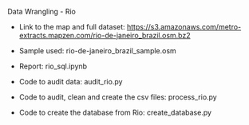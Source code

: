 Data Wrangling - Rio

 - Link to the map and full dataset: 
    https://s3.amazonaws.com/metro-extracts.mapzen.com/rio-de-janeiro_brazil.osm.bz2

- Sample used:
    rio-de-janeiro_brazil_sample.osm

- Report:
    rio_sql.ipynb

- Code to audit data:
    audit_rio.py

- Code to audit, clean and create the csv files:
    process_rio.py

- Code to create the database from Rio:
    create_database.py
